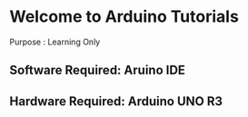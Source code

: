 # Welcome to Arduino Tutorials

Purpose : Learning Only

## Software Required: Aruino IDE
## Hardware Required: Arduino UNO R3
